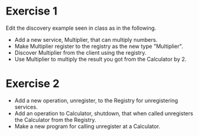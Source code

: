 # Exercise 1

Edit the discovery example seen in class as in the following.

- Add a new service, Multiplier, that can multiply numbers.
- Make Multiplier register to the registry as the new type "Multiplier".
- Discover Multiplier from the client using the registry.
- Use Multiplier to multiply the result you got from the Calculator by 2.

# Exercise 2

- Add a new operation, unregister, to the Registry for unregistering services.
- Add an operation to Calculator, shutdown, that when called unregisters the Calculator from the Registry.
- Make a new program for calling unregister at a Calculator.
